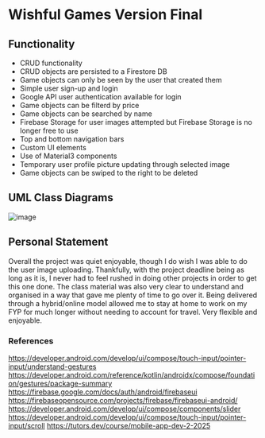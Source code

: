 # Wishful Games Version Final

## Functionality

- CRUD functionality
- CRUD objects are persisted to a Firestore DB
- Game objects can only be seen by the user that created them
- Simple user sign-up and login
- Google API user authentication available for login
- Game objects can be filterd by price
- Game objects can be searched by name
- Firebase Storage for user images attempted but Firebase Storage is no longer free to use
- Top and bottom navigation bars
- Custom UI elements
- Use of Material3 components
- Temporary user profile picture updating through selected image
- Game objects can be swiped to the right to be deleted


## UML Class Diagrams

![image](https://github.com/user-attachments/assets/6b5d9660-f528-42d1-8260-c1d99f159af2)


## Personal Statement

Overall the project was quiet enjoyable, though I do wish I was able to do the user image uploading. Thankfully, with the project deadline being as long as it is, I never had to feel rushed in doing other projects in order to get this one done. The class material was also very clear to understand and organised in a way that gave me plenty of time to go over it. Being delivered through a hybrid/online model allowed me to stay at home to work on my FYP for much longer without needing to account for travel. Very flexible and enjoyable.


### References

https://developer.android.com/develop/ui/compose/touch-input/pointer-input/understand-gestures
https://developer.android.com/reference/kotlin/androidx/compose/foundation/gestures/package-summary
https://firebase.google.com/docs/auth/android/firebaseui
https://firebaseopensource.com/projects/firebase/firebaseui-android/
https://developer.android.com/develop/ui/compose/components/slider
https://developer.android.com/develop/ui/compose/touch-input/pointer-input/scroll
https://tutors.dev/course/mobile-app-dev-2-2025
